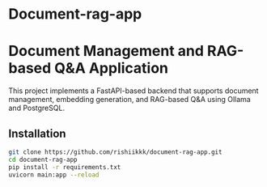 # Document-rag-app
# Document Management and RAG-based Q&A Application

This project implements a FastAPI-based backend that supports document management, embedding generation, and RAG-based Q&A using Ollama and PostgreSQL.

## Installation
```bash
git clone https://github.com/rishiikkk/document-rag-app.git
cd document-rag-app
pip install -r requirements.txt
uvicorn main:app --reload

